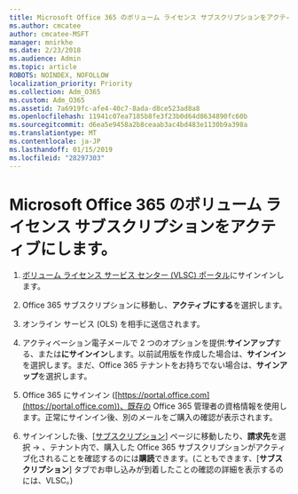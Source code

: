 ```yaml
---
title: Microsoft Office 365 のボリューム ライセンス サブスクリプションをアクティブにします。
ms.author: cmcatee
author: cmcatee-MSFT
manager: mnirkhe
ms.date: 2/23/2018
ms.audience: Admin
ms.topic: article
ROBOTS: NOINDEX, NOFOLLOW
localization_priority: Priority
ms.collection: Adm_O365
ms.custom: Adm_O365
ms.assetid: 7a6919fc-afe4-40c7-8ada-d8ce523ad8a8
ms.openlocfilehash: 11941c07ea7185b8fe3f23b0d64d8634890fc60b
ms.sourcegitcommit: d6ea5e9458a2b8ceaab3ac4bd483e1130b9a398a
ms.translationtype: MT
ms.contentlocale: ja-JP
ms.lasthandoff: 01/15/2019
ms.locfileid: "28297303"
---
```

# <a name="activating-a-microsoft-office-365-volume-license-subscription"></a>Microsoft Office 365 のボリューム ライセンス サブスクリプションをアクティブにします。

1. [ボリューム ライセンス サービス センター (VLSC) ポータル](http://go.microsoft.com/fwlink/p/?LinkId=329762)にサインインします。
    
2. Office 365 サブスクリプションに移動し、**アクティブにする**を選択します。
    
3. オンライン サービス (OLS) を相手に送信されます。
    
4. アクティベーション電子メールで 2 つのオプションを提供:**サインアップ**する、または**にサインイン**します。以前試用版を作成した場合は、**サインイン**を選択します。まだ、Office 365 テナントをお持ちでない場合は、**サインアップ**を選択します。
    
5. Office 365 にサインイン ([https://portal.office.com](https://portal.office.com))、既存の Office 365 管理者の資格情報を使用します。正常にサインイン後、別のメールをご購入の確認が表示されます。
    
6. サインインした後、[[サブスクリプション](https://go.microsoft.com/fwlink/p/?linkid=842054)] ページに移動したり、**請求先**を選択 -\> 、テナント内で、購入した Office 365 サブスクリプションがアクティブ化されることを確認するのには**購読**できます。(こともできます、[**サブスクリプション**] タブでお申し込みが到着したことの確認の詳細を表示するのには、VLSC。) 
    


